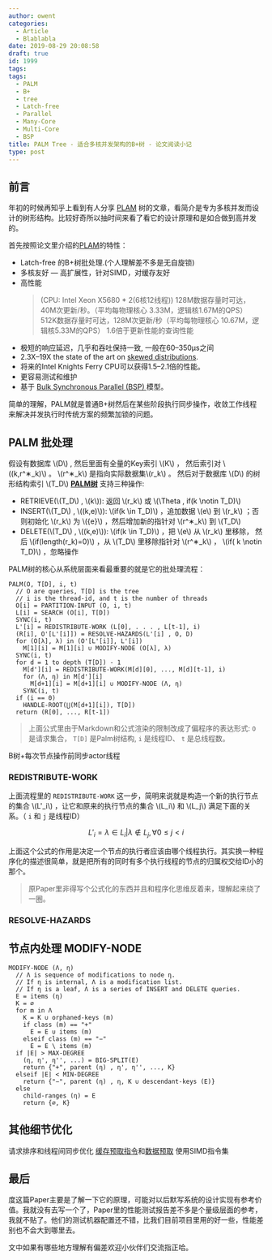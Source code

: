 ```yaml
---
author: owent
categories:
  - Article
  - Blablabla
date: 2019-08-29 20:08:58
draft: true
id: 1999
tags: 
tags: 
  - PALM
  - B+
  - tree
  - Latch-free
  - Parallel 
  - Many-Core
  - Multi-Core
  - BSP
title: PALM Tree - 适合多核并发架构的B+树 - 论文阅读小记
type: post
---
```


前言
------------------------------------------------

年初的时候再知乎上看到有人分享 [PLAM][1] 树的文章，看简介是专为多核并发而设计的树形结构。比较好奇所以抽时间来看了看它的设计原理和是如合做到高并发的。

首先按照论文里介绍的[PLAM][1]的特性：

+ Latch-free 的B+树批处理.\(个人理解差不多是无自旋锁\)
+ 多核友好 — 高扩展性，针对SIMD，对缓存友好
+ 高性能
  > (CPU: Intel Xeon X5680 * 2(6核12线程))
  > 128M数据存量时可达，40M次更新/秒。（平均每物理核心 3.33M，逻辑核1.67M的QPS）
  > 512K数据存量时可达，128M次更新/秒（平均每物理核心 10.67M，逻辑核5.33M的QPS）
  > 1.6倍于更新性能的查询性能
+ 极短的响应延迟，几乎和吞吐保持一致, 一般在60–350μs之间
+ 2.3X–19X the state of the art on [skewed distributions][3].
+ 将来的Intel Knights Ferry CPU可以获得1.5–2.1倍的性能。
+ 更容易测试和维护
+ 基于 [Bulk Synchronous Parallel (BSP) ][7] 模型。

简单的理解，PALM就是普通B+树然后在某些阶段执行同步操作，收敛工作线程来解决并发执行时传统方案的频繁加锁的问题。

PALM 批处理
------------------------------------------------

假设有数据库 \\\(D\\\) , 然后里面有全量的Key索引 \\\(K\\\) ， 然后索引对 \\\((k,r^∗_k)\\\) 。 \\\(r^∗_k\\\) 是指向实际数据集\\\(r_k\\\) 。
然后对于数据库 \\\(D\\\) 的树形结构索引 \\\(T_D\\\) [**PALM树**][1] 支持三种操作:

+ RETRIEVE(\\\(T_D\\\) , \\\(k\\\)): 返回 \\\(r_k\\\) 或 \\\(\Theta , if(k \notin T_D)\\\)
+ INSERT(\\\(T_D\\\) , \\\((k,e)\\\)): \\\(if(k \in T_D)\\\) ，追加数据 \\\(e\\\) 到 \\\(r_k\\\) ；否则初始化 \\\(r_k\\\) 为 \\\({e}\\\) ，然后增加新的指针对 \\\(r^∗_k\\\) 到 \\\(T_D\\\)
+ DELETE(\\\(T_D\\\) , \\\((k,e)\\\)): \\\(if(k \in T_D)\\\) ，把 \\\(e\\\) 从 \\\(r_k\\\) 里移除， 然后 \\\(if(length(r_k)=0)\\\) ，从 \\\(T_D\\\) 里移除指针对 \\\(r^∗_k\\\) ， \\\(if( k \notin T_D)\\\) ，忽略操作

PALM树的核心从系统层面来看最重要的就是它的批处理流程：

```
PALM(O, T[D], i, t)
  // O are queries, T[D] is the tree 
  // i is the thread-id, and t is the number of threads
  O[i] = PARTITION-INPUT (O, i, t)
  L[i] = SEARCH (O[i], T[D])
  SYNC(i, t)
  L'[i] = REDISTRIBUTE-WORK (L[0], . . . , L[t-1], i)
  (R[i], O'[L'[i]]) = RESOLVE-HAZARDS(L'[i] , O, D)
  for (O[λ], λ) in (O'[L'[i]], L'[i])
    M[1][i] = M[1][i] ∪ MODIFY-NODE (O[λ], λ)
  SYNC(i, t)
  for d = 1 to depth (T[D]) - 1
    M[d'][i] = REDISTRIBUTE-WORK(M[d][0], ..., M[d][t-1], i)
    for (Λ, η) in M[d'][i]
      M[d+1][i] = M[d+1][i] ∪ MODIFY-NODE (Λ, η)
    SYNC(i, t)
  if (i == 0)
    HANDLE-ROOT(⋃(M[d+1][i]), T[D])
  return (R[0], ..., R[t-1])
```

> 上面公式里由于Markdown和公式渲染的限制改成了偏程序的表达形式:
> ```O``` 是请求集合， ```T[D]``` 是Palm树结构, ```i``` 是线程ID、 ```t``` 是总线程数。


B树+每次节点操作前同步actor线程

### REDISTRIBUTE-WORK

上面流程里的 ```REDISTRIBUTE-WORK``` 这一步，简明来说就是构造一个新的执行节点的集合 \\\(L'_i\\\)  ，让它和原来的执行节点的集合 \\\(L_i\\\) 和 \\\(L_j\\\) 满足下面的关系。（ ```i``` 和 ```j``` 是线程ID）

$$
L'_i = {λ \in L_i|λ \notin L_j , \forall 0 \le j < i}
$$

上面这个公式的作用是决定一个节点的执行者应该由哪个线程执行。其实换一种程序化的描述很简单，就是把所有的同时有多个执行线程的节点的归属权交给ID小的那个。

> 原Paper里非得写个公式化的东西并且和程序化思维反着来，理解起来绕了一圈。

### RESOLVE-HAZARDS

节点内处理 MODIFY-NODE
------------------------------------------------

```
MODIFY-NODE (Λ, η)
  // Λ is sequence of modifications to node η.
  // If η is internal, Λ is a modification list.
  // If η is a leaf, Λ is a series of INSERT and DELETE queries.
  E = items (η)
  K = ∅
  for m in Λ
    K = K ∪ orphaned-keys (m)
    if class (m) == "+"
      E = E ∪ items (m)
    elseif class (m) == "−"
      E = E \ items (m)
  if |E| > MAX-DEGREE
    (η, η', η'', ...) = BIG-SPLIT(E)
    return {"+", parent (η) , η', η'', ..., K}
  elseif |E| < MIN-DEGREE
    return {"−", parent (η) , η, K ∪ descendant-keys (E)}
  else
    child-ranges (η) = E
    return {∅, K}
```

其他细节优化
------------------------------------------------

请求排序和线程间同步优化
[缓存预取指令][5]和[数据预取][4]
使用SIMD指令集

最后
------------------------------------------------

度这篇Paper主要是了解一下它的原理，可能对以后默写系统的设计实现有参考价值。我就没有去写一个了，Paper里的性能测试报告差不多是个量级层面的参考，我就不贴了。他们的测试机器配置还不错，比我们目前项目里用的好一些，性能差别也不会大到哪里去。

文中如果有哪些地方理解有偏差欢迎小伙伴们交流指正哈。

[1]: http://www.vldb.org/pvldb/vol4/p795-sewall.pdf "PALM: Parallel Architecture-Friendly Latch-FreeModifications to B+ Trees on Many-Core Processors"
[2]: https://en.wikipedia.org/wiki/Knights_Ferry_(Intel) "Knights Ferry"
[3]: https://www.sciencedirect.com/topics/mathematics/skewed-distributions "skewed distributions"
[4]: https://en.wikipedia.org/wiki/Cache_prefetching "Cache prefetching"
[5]: https://en.wikipedia.org/wiki/Cache_control_instruction "Cache control instruction"
[6]: https://gcc.gnu.org/projects/prefetch.html "GCC - Data Prefetch Support"
[7]: https://en.wikipedia.org/wiki/Bulk_synchronous_parallel
